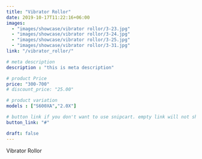 ```yaml
---
title: "Vibrator Rollor"
date: 2019-10-17T11:22:16+06:00
images: 
  - "images/showcase/vibrator rollor/3-23.jpg"
  - "images/showcase/vibrator rollor/3-24.jpg"
  - "images/showcase/vibrator rollor/3-25.jpg"
  - "images/showcase/vibrator rollor/3-31.jpg"
link: "/vibrator_rollor/"

# meta description
description : "this is meta description"

# product Price
price: "300-700"
# discount_price: "25.00"

# product variation
models : ["S600XA","2.0X"]

# button link if you don't want to use snipcart. empty link will not show button
button_link: "#"

draft: false
---
```


Vibrator Rollor
